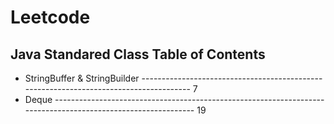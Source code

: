 # Leetcode
## Java Standared Class Table of Contents
* StringBuffer & StringBuilder -------------------------------------------------------------------------------------- 7
* Deque ------------------------------------------------------------------------------------------------------------- 19
